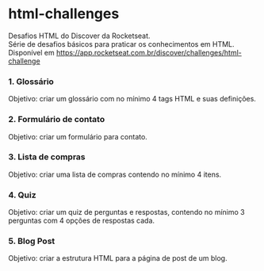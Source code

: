 # html-challenges

Desafios HTML do Discover da Rocketseat. <br>
Série de desafios básicos para praticar os conhecimentos em HTML. <br>
Disponível em https://app.rocketseat.com.br/discover/challenges/html-challenge

### 1. Glossário
Objetivo: criar um glossário com no mínimo 4 tags HTML e suas definições.

### 2. Formulário de contato
Objetivo: criar um formulário para contato.

### 3. Lista de compras
Objetivo: criar uma lista de compras contendo no mínimo 4 itens.

### 4. Quiz
Objetivo: criar um quiz de perguntas e respostas, contendo no mínimo 3 perguntas com 4 opções de respostas cada.

### 5. Blog Post
Objetivo: criar a estrutura HTML para a página de post de um blog.
